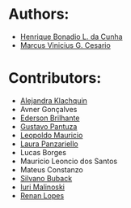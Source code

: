 # Authors:

- [Henrique Bonadio L. da Cunha](https://github.com/henriquebonadio)
- [Marcus Vinicius G. Cesario](https://github.com/marcusgc)

# Contributors:

- [Alejandra Klachquin](https://github.com/alejandraklachquin)
- Avner Gonçalves
- [Ederson Brilhante](https://github.com/edersonbrilhante)
- [Gustavo Pantuza](https://github.com/pantuza)
- [Leopoldo Mauricio](https://github.com/leopoldomauricio)
- [Laura Panzariello](https://github.com/laurapanzariello)
- Lucas Borges
- Mauricio Leoncio dos Santos
- Mateus Constanzo
- [Silvano Buback](https://github.com/snbuback)
- [Iuri Malinoski](https://github.com/malinoski)
- [Renan Lopes](https://github.com/renanlopes97s)
